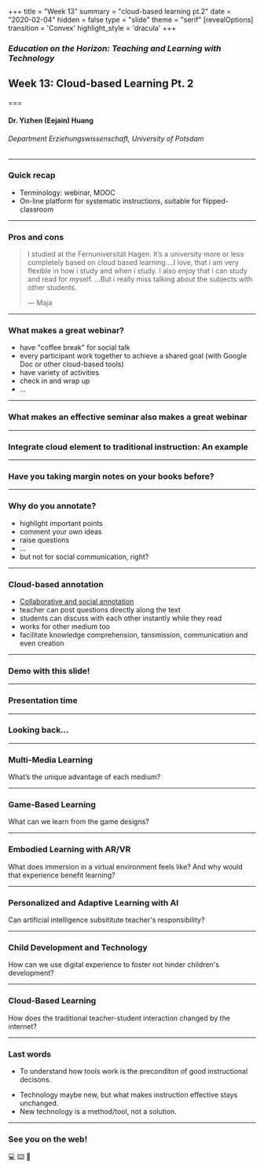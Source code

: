 +++
title = "Week 13"
summary = "cloud-based learning pt.2"
date = "2020-02-04"
hidden = false
type = "slide"
theme = "serif"
[revealOptions]
transition = 'Convex'
highlight_style = 'dracula'
+++

### *Education on the Horizon: Teaching and Learning with Technology*
## Week 13: Cloud-based Learning  Pt. 2
===
#### Dr. Yizhen (Eejain) Huang
###### Department Erziehungswissenschaft, University of Potsdam


---
###  Quick recap
- Terminology: webinar, MOOC
- On-line platform for systematic instructions, suitable for flipped-classroom

---
###  Pros and cons

> I studied at the Fernuniversität Hagen. It’s a university  more or less completely based on cloud based learning....I love, that i am very flexible in how i study and when i study. I also enjoy that i can study and read for myself. ...But i really miss talking about the subjects with other students. 
> 
> –– Maja

---
###  What makes a great webinar?
- have "coffee break" for social talk
- every participant work together to achieve a shared goal (with Google Doc or other cloud-based tools)
- have variety of activities 
- check in and wrap up
- ...

---
###  What makes an effective seminar also makes a great webinar

---
###  Integrate cloud element to traditional instruction: An example

---
###  Have you taking margin notes on your books before?

---
###  Why do you annotate?
- highlight important points
- comment your own ideas
- raise questions
- ...
- but not for social communication, right? 

---
###  Cloud-based annotation
- [Collaborative and social annotation](https://web.hypothes.is/education/)
- teacher can post questions directly along the text
- students can discuss with each other instantly while they read
- works for other medium too
- facilitate knowledge comprehension, tansmission, communication and even creation 

---
###  Demo with this slide!

---
###  Presentation time

---
### Looking back...

---
### Multi-Media Learning
What’s the unique advantage of each medium?

---
###  Game-Based Learning
What can we learn from the game designs?

---
### Embodied Learning with AR/VR
What does immersion in a virtual environment feels like? And why would that experience benefit learning?

---
###  Personalized and Adaptive Learning with AI
Can artificial intelligence subsititute teacher's responsibility? 

---
###  Child Development and Technology
How can we use digital experience to foster not hinder children's development?

---
###  Cloud-Based Learning
How does the traditional teacher-student interaction changed by the internet? 

<!-- these are pretty big questions, cannot be answered with an absolute statement, but at least you might have some ideas now how to approach these issues --> 

---
###  Last words
- To understand how tools work is the preconditon of good instructional decisons. 
<!-- that's why we have intensive demo and surveying many different technologies -->
- Technology maybe new, but what makes instruction effective stays unchanged. 
- New technology is a method/tool, not a solution.
<!-- - on the flip side, technology isn't everything, it helps but not determines good instruction -->

---
###  See you on the web!
💻 ⌨️ 🐁
